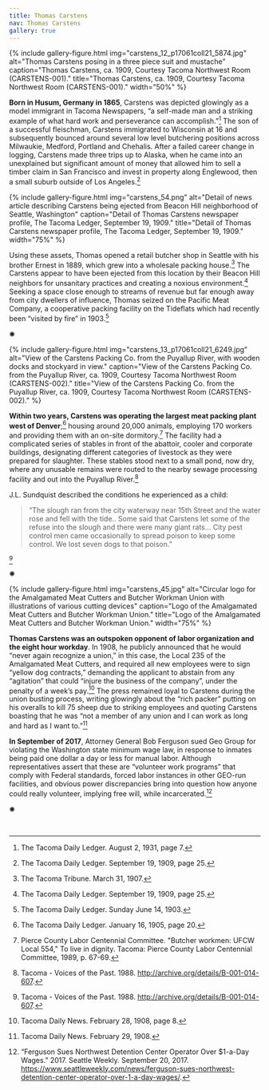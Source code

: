 ```yaml
---
title: Thomas Carstens
nav: Thomas Carstens
gallery: true
---
```


{% include gallery-figure.html img="carstens_12_p17061coll21_5874.jpg" alt="Thomas Carstens posing in a three piece suit and mustache" caption="Thomas Carstens, ca. 1909, Courtesy Tacoma Northwest Room (CARSTENS-001)." title="Thomas Carstens, ca. 1909, Courtesy Tacoma Northwest Room (CARSTENS-001)." width="50%" %}

**Born in Husum, Germany in 1865**, Carstens was depicted glowingly as a model immigrant in Tacoma Newspapers, “a self-made man and a striking example of what hard work and perseverance can accomplish.”[^10] The son of a successful fleischman, Carstens immigrated to Wisconsin at 16 and subsequently bounced around several low level butchering positions across Milwaukie, Medford, Portland and Chehalis. After a failed career change in logging, Carstens made three trips up to Alaska, when he came into an unexplained but significant amount of money that allowed him to sell a timber claim in San Francisco and invest in property along Englewood, then a small suburb outside of Los Angeles.[^11] 

{% include gallery-figure.html img="carstens_54.png" alt="Detail of news article describing Carstens being ejected from Beacon Hill neighborhood of Seattle, Washington" caption="Detail of Thomas Carstens newspaper profile, The Tacoma Ledger, September 19, 1909." title="Detail of Thomas Carstens newspaper profile, The Tacoma Ledger, September 19, 1909." width="75%" %}

Using these assets, Thomas opened a retail butcher shop in Seattle with his brother Ernest in 1889, which grew into a wholesale packing house.[^12] The Carstens appear to have been ejected from this location by their Beacon Hill neighbors for unsanitary practices and creating a noxious environment.[^13] Seeking a space close enough to streams of revenue but far enough away from city dwellers of influence, Thomas seized on the Pacific Meat Company, a cooperative packing facility on the Tideflats which had recently been “visited by fire” in 1903.[^14]

<p class="symbol">&#10042;</p>

{% include gallery-figure.html img="carstens_13_p17061coll21_6249.jpg" alt="View of the Carstens Packing Co. from the Puyallup River, with wooden docks and stockyard in view." caption="View of the Carstens Packing Co. from the Puyallup River, ca. 1909, Courtesy Tacoma Northwest Room (CARSTENS-002)." title="View of the Carstens Packing Co. from the Puyallup River, ca. 1909, Courtesy Tacoma Northwest Room (CARSTENS-002)." %}

**Within two years, Carstens was operating the largest meat packing plant west of Denver**;[^15] housing around 20,000 animals, employing 170 workers and providing them with an on-site dormitory.[^16] The facility had a complicated series of stables in front of the abattoir, cooler and corporate buildings, designating different categories of livestock as they were prepared for slaughter. These stables stood next to a small pond, now dry, where any unusable remains were routed to the nearby sewage processing facility and out into the Puyallup River.[^17]

J.L. Sundquist described the conditions he experienced as a child: 

<blockquote class="quote">
“The slough ran from the city waterway near 15th Street and the water rose and fell with the tide.. Some said that Carstens let some of the refuse into the slough and there were many giant rats… City pest control men came occasionally to spread poison to keep some control. We lost seven dogs to that poison.”
</blockquote>

[^18]

<p class="symbol">&#10042;</p>

{% include gallery-figure.html img="carstens_45.jpg" alt="Circular logo for the Amalgamated Meat Cutters and Butcher Workman Union with illustrations of various cutting devices" caption="Logo of the Amalgamated Meat Cutters and Butcher Workman Union." title="Logo of the Amalgamated Meat Cutters and Butcher Workman Union." width="75%" %}

**Thomas Carstens was an outspoken opponent of labor organization and the eight hour workday**. In 1908, he publicly announced that he would “never again recognize a union,” in this case, the Local 235 of the Amalgamated Meat Cutters, and required all new employees were to sign “yellow dog contracts,” demanding the applicant to abstain from any “agitation” that could “injure the business of the company”, under the penalty of a week’s pay.[^19] The press remained loyal to Carstens during the union busting process, writing glowingly about the “rich packer” putting on his overalls to kill 75 sheep due to striking employees and quoting Carstens boasting that he was “not a member of any union and I can work as long and hard as I want to.”[^20]

**In September of 2017**, Attorney General Bob Ferguson sued Geo Group for violating the Washington state minimum wage law, in response to inmates being paid one dollar a day or less for manual labor. Although representatives assert that these are “volunteer work programs” that comply with Federal standards, forced labor instances in other GEO-run facilities, and obvious power discrepancies bring into question how anyone could really volunteer, implying free will, while incarcerated.[^21]

<p class="symbol">&#10042;</p>

<br>

[^10]: The Tacoma Daily Ledger. August 2, 1931, page 7.
[^11]: The Tacoma Daily Ledger. September 19, 1909, page 25.
[^12]: The Tacoma Tribune. March 31, 1907.
[^13]: The Tacoma Daily Ledger. September 19, 1909, page 25.
[^14]: The Tacoma Daily Ledger. Sunday June 14, 1903.
[^15]: The Tacoma Daily Ledger. January 16, 1905, page 20.
[^16]: Pierce County Labor Centennial Committee. "Butcher workmen: UFCW Local 554," To live in dignity. Tacoma: Pierce County Labor Centennial Committee, 1989, p. 67-69.
[^17]: Tacoma - Voices of the Past. 1988. http://archive.org/details/B-001-014-607.
[^18]: Tacoma - Voices of the Past. 1988. http://archive.org/details/B-001-014-607.
[^19]: Tacoma Daily News. February 28, 1908, page 8.
[^20]: Tacoma Daily News. February 29, 1908.
[^21]: “Ferguson Sues Northwest Detention Center Operator Over $1-a-Day Wages.” 2017. Seattle Weekly. September 20, 2017. https://www.seattleweekly.com/news/ferguson-sues-northwest-detention-center-operator-over-1-a-day-wages/.